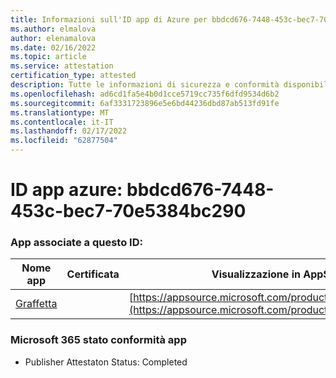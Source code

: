```yaml
---
title: Informazioni sull'ID app di Azure per bbdcd676-7448-453c-bec7-70e5384bc290
ms.author: elmalova
author: elenamalova
ms.date: 02/16/2022
ms.topic: article
ms.service: attestation
certification_type: attested
description: Tutte le informazioni di sicurezza e conformità disponibili per bbdcd676-7448-453c-bec7-70e5384bc290.
ms.openlocfilehash: ad6cd1fa5e4b0d1cce5719cc735f6dfd9534d6b2
ms.sourcegitcommit: 6af3331723896e5e6bd44236dbd87ab513fd91fe
ms.translationtype: MT
ms.contentlocale: it-IT
ms.lasthandoff: 02/17/2022
ms.locfileid: "62877504"
---
```

# <a name="azure-app-id-bbdcd676-7448-453c-bec7-70e5384bc290"></a>ID app azure: bbdcd676-7448-453c-bec7-70e5384bc290


### <a name="apps-associated-with-this-id"></a>App associate a questo ID:
| **Nome app** | **Certificata** | **Visualizzazione in AppSource** |
|--------------|---------------|-----------------------|
| [Graffetta](https://docs.microsoft.com/microsoft-365-app-certification/forward/WA200003281) |  | [https://appsource.microsoft.com/product/office/WA200003281](https://appsource.microsoft.com/product/office/WA200003281) |

### <a name="microsoft-365-app-compliance-status"></a>Microsoft 365 stato conformità app
- Publisher Attestaton Status: Completed
